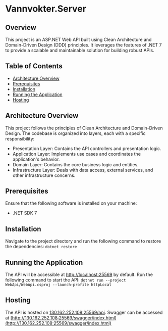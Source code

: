 # Vannvokter.Server
## Overview

This project is an ASP.NET Web API built using Clean Architecture and Domain-Driven Design (DDD) principles. It leverages the features of .NET 7 to provide a scalable and maintainable solution for building robust APIs.

## Table of Contents

- [Architecture Overview](#architecture-overview)
- [Prerequisites](#prerequisites)
- [Installation](#installation)
- [Running the Application](#running-the-application)
- [Hosting](#hosting)

## Architecture Overview
This project follows the principles of Clean Architecture and Domain-Driven Design. The codebase is organized into layers, each with a specific responsibility:

- Presentation Layer: Contains the API controllers and presentation logic.
- Application Layer: Implements use cases and coordinates the application's behavior.
- Domain Layer: Contains the core business logic and entities.
- Infrastructure Layer: Deals with data access, external services, and other infrastructure concerns.

## Prerequisites
Ensure that the following software is installed on your machine:
- .NET SDK 7

## Installation
Navigate to the project directory and run the following command to restore the dependencies:
``` dotnet restore ```

## Running the Application
The API will be accessible at [http://localhost:25569](http://localhost:25569) by default. Run the following command to start the API:
``` dotnet run --project WebApi/WebApi.csproj --launch-profile httpLocal ```

## Hosting
The API is hosted on [130.162.252.108:25569/api](130.162.252.108:25569/api). Swagger can be accessed at [http://130.162.252.108:25569/swagger/index.html](http://130.162.252.108:25569/swagger/index.html)
